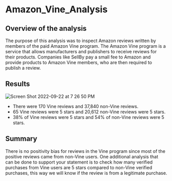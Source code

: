 # Amazon_Vine_Analysis

## Overview of the analysis

The purpose of this analysis was to inspect Amazon reviews written by members of the paid Amazon Vine program. The Amazon Vine program is a service that allows manufacturers and publishers to receive reviews for their products. Companies like SellBy pay a small fee to Amazon and provide products to Amazon Vine members, who are then required to publish a review.

## Results
![Screen Shot 2022-09-22 at 7 26 50 PM](https://user-images.githubusercontent.com/85198012/191868426-2ba2e60b-b779-4bda-bf19-50f487dc2f62.png)

* There were 170 Vine reviews and 37,840 non-Vine reviews.
* 65 Vine reviews were 5 stars and 20,612 non-Vine reviews were 5 stars.
* 38% of Vine reviews were 5 stars and 54% of non-Vine reviews were 5 stars.

## Summary

There is no positivity bias for reviews in the Vine program since most of the positive reviews came from non-Vine users. One additional analysis that can be done to support your statement is to check how many verified purchases from Vine users are 5 stars compared to non-Vine verified purchases, this way we will know if the review is from a legitimate purchase.
